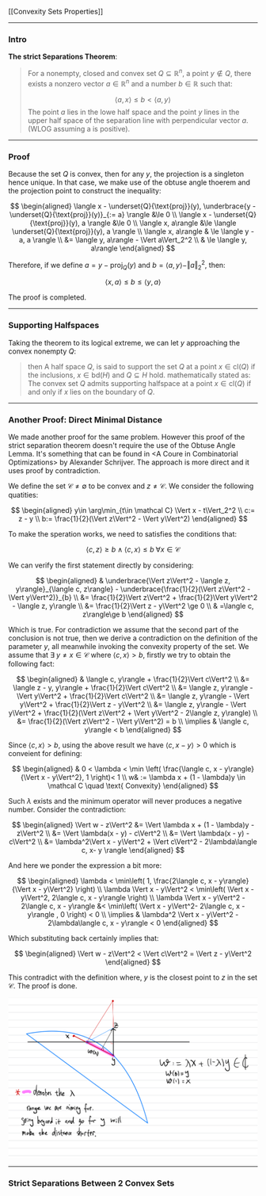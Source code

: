 [[Convexity Sets Properties]]

---
### **Intro**

**The strict Separations Theorem**: 

> For a nonempty, closed and convex set $Q\subseteq \mathbb R^n$, a point $y\notin Q$, there exists a nonzero vector $a\in \mathbb R^n$ and a number $b\in \mathbb R$ such that: 
>
> $$
> \langle a, x\rangle\le b < \langle a, y\rangle
> $$ 
> The point $a$ lies in the lowe half space and the point $y$ lines in the upper half space of the separation line with perpendicular vector $a$.(WLOG assuming a is positive).

---
### **Proof**

Because the set $Q$ is convex, then for any $y$, the projection is a singleton hence unique. In that case, we make use of the obtuse angle thoerem and the projection point to construct the inequality: 

$$
\begin{aligned}
    \langle 
        x - \underset{Q}{\text{proj}}(y), 
        \underbrace{y - \underset{Q}{\text{proj}}(y)}_{:= a}
    \rangle &\le 0
    \\
    \langle x - \underset{Q}{\text{proj}}(y), a \rangle 
    &\le 0
    \\
    \langle x, a\rangle
    &\le \langle 
        \underset{Q}{\text{proj}}(y), a
    \rangle
    \\
    \langle x, a\rangle
    &
    \le \langle 
        y - a, a
    \rangle
    \\
    &= \langle y, a\rangle - \Vert a\Vert_2^2
    \\
    & \le \langle y, a\rangle
\end{aligned}
$$

Therefore, if we define $a = y - \text{proj}_Q(y)$ and $b = \langle a, y\rangle - \Vert a\Vert_2^2$, then: 

$$
\langle x, a\rangle \le b \le \langle y, a\rangle
$$

The proof is completed. 


---
### **Supporting Halfspaces**

Taking the theorem to its logical extreme, we can let $y$ approaching the convex nonempty $Q$: 
> then A half space $Q$, is said to support the set $Q$ at a point $x \in \text{cl}(Q)$ if the inclusions, $x \in \text{bd}(H)$ and $Q\subseteq H$ hold. mathematically stated as: 
> The convex set $Q$ admits supporting halfspace at a point $x\in \text{cl}(Q)$ if and only if $x$ lies on the boundary of $Q$. 



---
### **Another Proof: Direct Minimal Distance**

We made another proof for the same problem. However this proof of the strict separation theorem doesn't require the use of the Obtuse Angle Lemma. It's something that can be found in \<A Coure in Combinatorial Optimizations\> by Alexander Schrijver. The approach is more direct and it uses proof by contradiction. 

We define the set $\mathcal C \neq \emptyset$ to be convex and $z\neq \mathcal C$. We consider the following quatities: 

$$
\begin{aligned}
    y\in \arg\min_{t\in \mathcal C} \Vert x - t\Vert_2^2
    \\
    c:= z - y
    \\
    b:= \frac{1}{2}(\Vert z\Vert^2 - \Vert y\Vert^2)
\end{aligned}
$$

To make the speration works, we need to satisfies the conditions that: 

$$
\langle c, z\rangle \ge b \wedge \langle c ,x\rangle \le b \;\forall x \in \mathcal C
$$

We can verify the first statement directly by considering: 

$$
\begin{aligned}
    & \underbrace{\Vert z\Vert^2 - \langle z, y\rangle}_{\langle c, z\rangle} - \underbrace{\frac{1}{2}(\Vert z\Vert^2 - \Vert y\Vert^2)}_{b}
    \\
    &= \frac{1}{2}\Vert z\Vert^2 + \frac{1}{2}\Vert y\Vert^2 - \langle z, y\rangle
    \\
    &= \frac{1}{2}\Vert z - y\Vert^2 \ge 0
    \\
    & =\langle c, z\rangle\ge b
\end{aligned}
$$

Which is true. For contradiction we assume that the second part of the conclusion is not true, then we derive a contradiction on the definition of the parameter $y$, all meanwhile invoking the convexity property of the set. We assume that $\exists \;y \neq x \in \mathcal C$ where $\langle c, x\rangle > b$, firstly we try to obtain the following fact: 

$$
\begin{aligned}
    & \langle c, y\rangle + \frac{1}{2}\Vert c\Vert^2
    \\
    &= \langle z - y, y\rangle + \frac{1}{2}\Vert c\Vert^2
    \\
    &= \langle z, y\rangle - \Vert y\Vert^2 + \frac{1}{2}\Vert c\Vert^2
    \\
    &= \langle z, y\rangle - \Vert y\Vert^2 + \frac{1}{2}\Vert z - y\Vert^2
    \\
    &= \langle z, y\rangle - \Vert y\Vert^2 + \frac{1}{2}(\Vert z\Vert^2 + \Vert y\Vert^2 - 2\langle z, y\rangle) 
    \\
    &= \frac{1}{2}(\Vert z\Vert^2 - \Vert y\Vert^2) = b
    \\
    \implies & 
    \langle c, y\rangle < b
\end{aligned}
$$

Since $\langle c, x\rangle> b$, using the above result we have $\langle c, x - y\rangle > 0$ which is conveient for defining: 

$$
\begin{aligned}
    & 0 < \lambda <  \min
    \left(
        \frac{\langle c, x - y\rangle}{\Vert x - y\Vert^2}, 
        1
    \right)< 1
    \\
    w& := \lambda x + (1 - \lambda)y \in \mathcal C \quad \text{ Convexity} 
\end{aligned}
$$

Such $\lambda$ exists and the minimum operator will never produces a negative number. Consider the contradiction: 

$$
\begin{aligned}
    \Vert w - z\Vert^2 &= \Vert \lambda x + (1 - \lambda)y - z\Vert^2
    \\
    &= \Vert \lambda(x - y) - c\Vert^2
    \\
    &= \Vert \lambda(x - y) - c\Vert^2
    \\
    &= \lambda^2\Vert x - y\Vert^2 + \Vert c\Vert^2 - 2\lambda\langle c, x- y \rangle
\end{aligned}
$$

And here we ponder the expression a bit more: 

$$
\begin{aligned}
    \lambda < \min\left(
        1, \frac{2\langle c, x - y\rangle}{\Vert x - y\Vert^2}
    \right)
    \\
    \lambda \Vert x - y\Vert^2 < \min\left(
        \Vert x - y\Vert^2, 2\langle c, x - y\rangle
    \right)
    \\
    \lambda \Vert x - y\Vert^2 - 2\langle c, x - y\rangle
    &< \min\left(
        \Vert x - y\Vert^2- 2\langle c, x - y\rangle
        , 0
    \right) < 0
    \\
    \implies &
   \lambda^2 \Vert x - y\Vert^2 - 2\lambda\langle c, x - y\rangle < 0 
\end{aligned}
$$

Which substituting back certainly implies that: 

$$
\begin{aligned}
    \Vert w - z\Vert^2 < \Vert c\Vert^2 = \Vert z - y\Vert^2
\end{aligned}
$$

This contradict with the definition where, $y$ is the closest point to $z$ in the set $\mathcal C$. The proof is done. 


![](strict_seperations_convexity_direct_proof.jpeg)


---
### **Strict Separations Between 2 Convex Sets**


